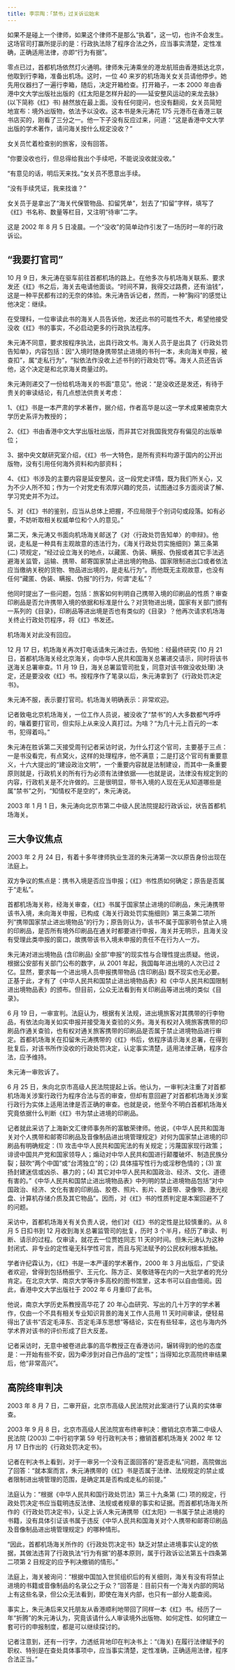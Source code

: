 ```yaml
---
title: 李宗陶：「禁书」过关诉讼始末
---
```


如果不是碰上一个律师，如果这个律师不是那么“执着”，这一切，也许不会发生。这场官司打赢所提示的是：行政执法除了程序合法之外，应当事实清楚，定性准确，正确适用法律，亦即“行为有据”。

零点已过，首都机场依然灯火通明。律师朱元涛乘坐的港龙航班由香港抵达北京，他取到行李箱，准备出机场。这时，一位 40 来岁的机场海关女关员请他停步。她先用仪器扫了一遍行李箱，随后，决定开箱检查。打开箱子，一本 2000 年由香港中文大学出版社出版的《红太阳是怎样升起的——延安整风运动的来龙去脉》(以下简称《红》书) 赫然放在最上面。没有任何提问，也没有翻阅，女关员简短地宣布：境外出版物，依法予以没收。这本书是朱元涛花 175 元港币在香港三联书店买的，刚看了三分之一。他一下子没有反应过来，问道：“这是香港中文大学出版的学术著作，请问海关按什么规定没收？”

女关员忙着检查别的旅客，没有回答。

“你要没收也行，但总得给我出个手续吧，不能说没收就没收。”

“有意见的话，明后天来找。”女关员不愿意出手续。

“没有手续凭证，我来找谁？”

女关员于是拿出了“海关代保管物品、扣留凭单”，划去了“扣留”字样，填写了《红》书名称、数量等栏目，又注明“待审”二字。

这是 2002 年 8 月 5 日凌晨。一个“没收”的简单动作引发了一场历时一年的行政诉讼。

## “我要打官司”

10 月 9 日，朱元涛在驱车前往首都机场的路上。在他多次与机场海关联系、要求发还《红》书之后，海关去电请他面谈。“时间不算，我得交过路费，还有油钱”，这是一种平民都有过的无奈的体验。朱元涛告诉记者，然而，一种“胸闷”的感觉让他决定：继续。

在受理科，一位审读此书的海关人员告诉他，发还此书的可能性不大，希望他接受没收《红》书的事实，不必启动更多的行政执法程序。

朱元涛不同意，要求按程序执法，出具行政文书。海关人员于是出具了《行政处罚告知单》，内容包括：因“入境时随身携带禁止进境的书刊一本，未向海关申报，被查扣”，属“走私行为”，“拟依法作没收上述书刊的行政处罚”等。海关人员还告诉他，这个决定是和北京海关商量过的。

朱元涛则递交了一份给机场海关的书面“意见”。他说：“是没收还是发还，有待于贵关的审读结论，有几点想法供贵关考虑：

1、《红》书是一本严肃的学术著作，据介绍，作者高华是以这一学术成果被南京大学历史系评为教授的；

2、《红》书由香港中文大学出版社出版，而非其它对我国我党存有偏见的出版单位；

3、据中央文献研究室介绍，《红》书一大特色，是所有资料均源于国内的公开出版物，没有引用任何海外资料和内部资料；

4、《红》书涉及的主要内容是延安整风，这一段党史详情，既为我们所关心，又为不少人所不知；作为一个对党史有浓厚兴趣的党员，试图通过多方面阅读了解、学习党史并不为过。

5、对《红》书的鉴别，应当从总体上把握，不应局限于个别词句或段落。如有必要，不妨听取相关权威单位和个人的意见。”

第二天，朱元涛又书面向机场海关邮送了《对〈行政处罚告知单〉的申辩》。他说，走私是一种具有主观故意的违法行为，《海关行政处罚实施细则》第三条第 (二) 项规定，“经过设立海关的地点，以藏匿、伪装、瞒报、伪报或者其它手法逃避海关监管，运输、携带、邮寄国家禁止进出境的物品、国家限制进出口或者依法应当缴纳关税的货物、物品进出境的，是走私行为”。而他既无主观故意，也没有任何“藏匿、伪装、瞒报、伪报”的行为，何谓“走私”？

他同时提出了一些问题，包括：旅客如何判明自己携带入境的印刷品的性质？审查印刷品是否允许携带入境的依据和标准是什么？对货物进出境，国家有关部门颁有一系列的《目录》，印刷品等进出境是否也有类似的《目录》？他再次请求机场海关终止行政处罚程序，将《红》书发还。

机场海关对此没有回应。

12 月 17 日，机场海关再次打电话请朱元涛过去，告知他：经最终研究 (10 月 21 日，首都机场海关经北京海关，向中华人民共和国海关总署递交请示，同时将该书送海关总署审查。11 月 19 日，海关总署监管司批复，同意对该书做没收处理) 决定，还是要没收《红》书。按程序作了笔录以后，朱元涛拿到了《行政处罚决定书》。

朱元涛不服，表示要打官司。机场海关明确表示：非常欢迎。

记者致电北京机场海关，一位工作人员说，被没收了“禁书”的人大多数都气呼呼的，嚷着要打官司，但实际上从来没人真打过。为啥？“为几十元上百元的一本书，犯得着吗。”

朱元涛在胜诉第二天接受周刊记者采访时说，为什么打这个官司，主要基于三点：一是书没看完，有点窝火，这样的处理程序，他不满意；二是打这个官司有重要意义，十六大提出的“建设政治文明”，一个重要内容就是法制建设，而其中一条重要原则就是，行政机关的所有行为必须有法律依据——也就是说，法律没有规定到的内容，行政机关是不允许做的。三是很明显，带书入境的人现在无从知道哪些是属“禁书”之列，“知情权不是空的”，朱元涛说。

2003 年 1 月 1 日，朱元涛向北京市第二中级人民法院提起行政诉讼，状告首都机场海关。

## 三大争议焦点

2003 年 2 月 24 日，有着十多年律师执业生涯的朱元涛第一次以原告身份出现在法庭上。

双方争议的焦点是：携书入境是否应当申报；《红》书性质如何确定；原告是否属于“走私”。

首都机场海关称，经海关审查，《红》书属于国家禁止进境的印刷品，朱元涛携带该书入境，未向海关申报，已构成《海关行政处罚实施细则》第三条第二项所列“携带国家禁止进出境物品”的行为；原告则认为，该书不属于国家明令禁止入境的印刷品，是否所有境外印刷品在通关时都要进行申报，海关并无明示，且海关没有受理此类申报的窗口，故携带该书入境未申报的责任不在行为人一方。

朱元涛对进出境物品 (含印刷品) 全部“申报”的现实性与合理性提出质疑。他说，根据公安部有关部门公布的数字，从 2001 年起，我国每年进出境的人次已过 2 亿。显然，要求每一个进出境人员申报携带物品 (含印刷品) 既不现实也无必要。正基于此，才有了《中华人民共和国禁止进出境物品表》和《中华人民共和国限制进出境物品表》的颁布。但目前，公众无法看到有关印刷品等进出境的类似《目录》。

6 月 19 日，一审宣判。法庭认为，根据有关法规，进出境旅客对其携带的行李物品，有依法向海关如实申报并接受海关查验的义务。海关有权对入境旅客携带的印刷品作通关查验，也有权对通关旅客携带的印刷品是否属于禁止进境物品进行审定。首都机场海关在扣留朱元涛携带的《红》书后，依程序请示海关总署，在得到批复后，对该书所作没收的行政处罚决定，认定事实清楚，适用法律正确，程序合法，应予维持。

朱元涛一审败诉了。

6 月 25 日，朱向北京市高级人民法院提起上诉。他认为，一审判决注重了对首都机场海关涉案行政行为程序合法与否的审查，但却有意回避了对首都机场海关涉案行政行为实体上适用法律是否正确的审查。也就是说，他至今不明白首都机场海关究竟依据什么判断《红》书为禁止进境的印刷品。

记者就此采访了上海新文汇律师事务所的富敏荣律师。他说，《中华人民共和国海关对个人携带和邮寄印刷品及音像制品进出境管理规定》对何为国家禁止进境的印刷品有明确规定：(1) 攻击中华人民共和国宪法的有关规定；污蔑国家现行政策；诽谤中国共产党和国家领导人；煽动对中华人民共和国进行颠覆破坏、制造民族分裂；鼓吹“两个中国”或“台湾独立”的；(2) 具体描写性行为或淫秽色情的；(3) 宣扬封建迷信或凶杀、暴力的；(4) 其它对中华人民共和国政治、经济、文化、道德有害的。”《中华人民共和国禁止进出境物品表》中列明的禁止进境物品包括“对中国政治、经济、文化有害的印刷品、胶卷、照片、影片、录音带、录像带、激光视盘、计算机存储介质及其它物品”。因而，对《红》书的性质判定是本案回避不了的问题。

采访中，首都机场海关有关负责人说，他们对《红》书的定性是比较慎重的。从 8 月 5 日扣书到 12 月收到海关总署监管司的批复，历时 3 个半月，经历了审读、判断、请示的过程。仅审读，就花去一位贾姓同志 11 天的时间。但朱元涛认为这种封闭式、非专业的定性毫无科学性可言，而且与宪法赋予的公民权利根本抵触。

学者许纪霖认为，《红》书是一本严谨的学术著作，2000 年 3 月出版后，广受读者欢迎，曾得到包括杨振宁、王元化、陈方正、吴敬琏等在内的一大批学者的充分肯定。在北京大学、南京大学等许多高校的图书馆里，这本书可以自由借阅。因此，香港中文大学出版社于 2002 年 6 月重印了此书。

他说，南京大学历史系教授高华花了 20 年心血研究、写出的几十万字的学术著作，仅由一个不具有相关专业知识背景的海关工作人员用 11 天时间审读，便轻易得出了该书“否定毛泽东、否定毛泽东思想”等结论，实在有些轻率，这也与海内外学术界对该书的评价形成了巨大反差。

记者采访时，无意中被卷进此事的高华教授正在香港访问，辗转得到的他的态度是：一开始有些不安，因为牵涉到对自己作品的“定性”；当得知北京高院终审结果后，他“非常高兴”。

## 高院终审判决

2003 年 8 月 7 日，二审开庭，北京市高级人民法院对此案进行了认真的实体审查。

2003 年 9 月 8 日，北京市高级人民法院宣布终审判决：撤销北京市第二中级人民法院 (2003) 二中行初字第 59 号行政判决书；撤销首都机场海关 2002 年 12 月 17 日作出的《行政处罚决定书》。

记者在判决书上看到，对于一审另一个没有正面回答的“是否走私”问题，高院做出了回答：“就本案而言，朱元涛携带的《红》书是否属于法律、法规规定的禁止或者限制进出境管理的范围，是确定其是否构成走私的前提。”

法庭认为：“根据《中华人民共和国行政处罚法》第三十九条第 (二) 项的规定，行政处罚决定书应当载明违反法律、法规或者规章的事实和证据。而首都机场海关所作的《行政处罚决定书》，认定上诉人朱元涛携带《红太阳》一书属于禁止进境的书籍，没有具体引证该书属于违反《中华人民共和国海关对个人携带和邮寄印刷品及音像制品进出境管理规定》的哪种情形。

“因此，首都机场海关所作的《行政处罚决定书》缺乏对禁止进境事实认定的依据，其做法违背了行政执法“行为有据”的基本原则，属于行政诉讼法第五十四条第二项第 2 目规定的应予判决撤销的情形。”

法庭上，海关被询问：“根据中国加入世贸组织后的有关细则，海关有没有将禁止进境的书籍或音像制品的名录公之于众？”回答是：目前只有一个海关内部的网站上有这些名录，但公众无法看到，即使在海关内部，也只有一部分人能查阅。

事实上，朱元涛后来又托朋友从香港顺利地带回了同样一本《红》书。经历了一年“折腾”的朱元涛认为，究竟该请什么人审读境外出版物、如何定性、如何建立一套可行的申报制度，都是可以继续探讨的。

记者注意到，还有一行字，力透纸背地印在判决书上：“(海关) 在履行法律赋予的职权、特别是在查处具体事项中，应当事实清楚，定性准确，正确适用法律，程序合法正当。”
